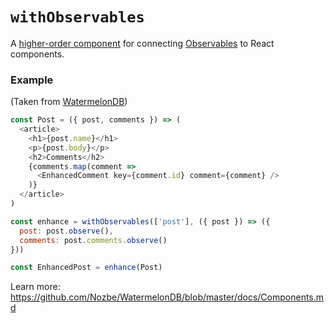 # `withObservables`

A [higher-order component](https://reactjs.org/docs/higher-order-components.html) for connecting [Observables](https://github.com/ReactiveX/rxjs) to React components.

### Example

(Taken from [WatermelonDB](https://github.com/Nozbe/WatermelonDB/))

```js
const Post = ({ post, comments }) => (
  <article>
    <h1>{post.name}</h1>
    <p>{post.body}</p>
    <h2>Comments</h2>
    {comments.map(comment =>
      <EnhancedComment key={comment.id} comment={comment} />
    )}
  </article>
)

const enhance = withObservables(['post'], ({ post }) => ({
  post: post.observe(),
  comments: post.comments.observe()
}))

const EnhancedPost = enhance(Post)
```

Learn more: https://github.com/Nozbe/WatermelonDB/blob/master/docs/Components.md
